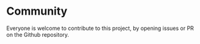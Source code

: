 # Community

Everyone is welcome to contribute to this project, by opening issues or PR on the Github repository.